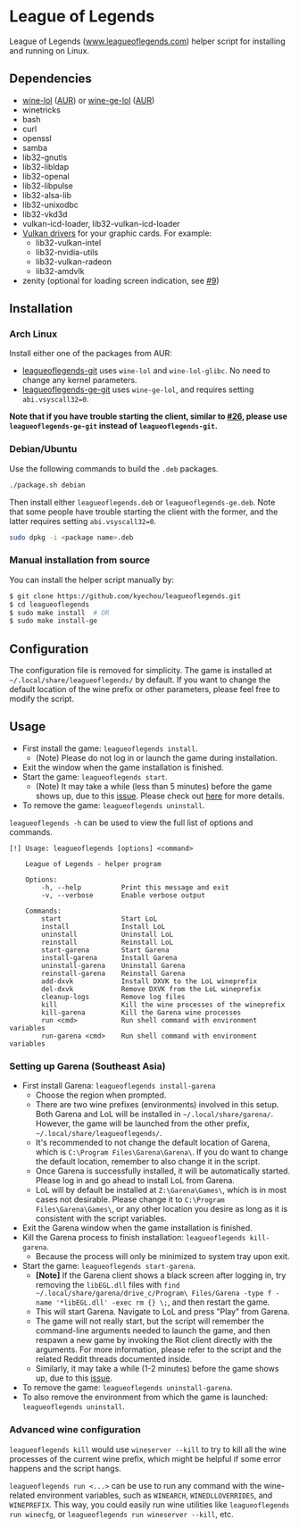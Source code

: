 # League of Legends

League of Legends (www.leagueoflegends.com) helper script for installing and
running on Linux.


## Dependencies

- [wine-lol](https://github.com/M-Reimer/wine-lol)
    ([AUR](https://aur.archlinux.org/packages/wine-lol))
    or [wine-ge-lol](https://github.com/GloriousEggroll/wine-ge-custom)
    ([AUR](https://aur.archlinux.org/packages/wine-ge-lol))
- winetricks
- bash
- curl
- openssl
- samba
- lib32-gnutls
- lib32-libldap
- lib32-openal
- lib32-libpulse
- lib32-alsa-lib
- lib32-unixodbc
- lib32-vkd3d
- vulkan-icd-loader, lib32-vulkan-icd-loader
- [Vulkan drivers](https://wiki.archlinux.org/index.php/Vulkan) for your graphic
  cards. For example:
    - lib32-vulkan-intel
    - lib32-nvidia-utils
    - lib32-vulkan-radeon
    - lib32-amdvlk
- zenity (optional for loading screen indication, see [#9](https://github.com/kyechou/leagueoflegends/pull/9))


## Installation

### Arch Linux

Install either one of the packages from AUR:
- [leagueoflegends-git](https://aur.archlinux.org/packages/leagueoflegends-git)
    uses `wine-lol` and `wine-lol-glibc`. No need to change any kernel
    parameters.
- [leagueoflegends-ge-git](https://aur.archlinux.org/packages/leagueoflegends-ge-git)
    uses `wine-ge-lol`, and requires setting `abi.vsyscall32=0`.

**Note that if you have trouble starting the client, similar to
[#26](https://github.com/kyechou/leagueoflegends/issues/26), please use
`leagueoflegends-ge-git` instead of `leagueoflegends-git`.**

### Debian/Ubuntu

Use the following commands to build the `.deb` packages.

```sh
./package.sh debian
```

Then install either `leagueoflegends.deb` or `leagueoflegends-ge.deb`. Note
that some people have trouble starting the client with the former, and the
latter requires setting `abi.vsyscall32=0`.

```sh
sudo dpkg -i <package name>.deb
```

### Manual installation from source

You can install the helper script manually by:

```sh
$ git clone https://github.com/kyechou/leagueoflegends.git
$ cd leagueoflegends
$ sudo make install  # OR
$ sudo make install-ge
```


## Configuration

The configuration file is removed for simplicity. The game is installed at
`~/.local/share/leagueoflegends/` by default. If you want to change the default
location of the wine prefix or other parameters, please feel free to modify the
script.


## Usage

* First install the game: `leagueoflegends install`.
    * (Note) Please do not log in or launch the game during installation.
* Exit the window when the game installation is finished.
* Start the game: `leagueoflegends start`.
    * (Note) It may take a while (less than 5 minutes) before the game shows
      up, due to this
      [issue](https://www.reddit.com/r/leagueoflinux/comments/j07yrg/starting_the_client_script/).
      Please check out [here](https://bugs.winehq.org/show_bug.cgi?id=49412#c23)
      for more details.
* To remove the game: `leagueoflegends uninstall`.

`leagueoflegends -h` can be used to view the full list of options and commands.

```
[!] Usage: leagueoflegends [options] <command>

    League of Legends - helper program

    Options:
        -h, --help          Print this message and exit
        -v, --verbose       Enable verbose output

    Commands:
        start               Start LoL
        install             Install LoL
        uninstall           Uninstall LoL
        reinstall           Reinstall LoL
        start-garena        Start Garena
        install-garena      Install Garena
        uninstall-garena    Uninstall Garena
        reinstall-garena    Reinstall Garena
        add-dxvk            Install DXVK to the LoL wineprefix
        del-dxvk            Remove DXVK from the LoL wineprefix
        cleanup-logs        Remove log files
        kill                Kill the wine processes of the wineprefix
        kill-garena         Kill the Garena wine processes
        run <cmd>           Run shell command with environment variables
        run-garena <cmd>    Run shell command with environment variables
```

### Setting up Garena (Southeast Asia)

* First install Garena: `leagueoflegends install-garena`
    * Choose the region when prompted.
    * There are two wine prefixes (environments) involved in this setup. Both
      Garena and LoL will be installed in `~/.local/share/garena/`. However,
      the game will be launched from the other prefix,
      `~/.local/share/leagueoflegends/`.
    * It's recommended to not change the default location of Garena, which is
      `C:\Program Files\Garena\Garena\`. If you do want to change the default
      location, remember to also change it in the script.
    * Once Garena is successfully installed, it will be automatically started.
      Please log in and go ahead to install LoL from Garena.
    * LoL will by default be installed at `Z:\Garena\Games\`, which is in most
      cases not desirable. Please change it to `C:\Program Files\Garena\Games\`,
      or any other location you desire as long as it is consistent with the
      script variables.
* Exit the Garena window when the game installation is finished.
* Kill the Garena process to finish installation: `leagueoflegends kill-garena`.
    * Because the process will only be minimized to system tray upon exit.
* Start the game: `leagueoflegends start-garena`.
    * **[Note]** If the Garena client shows a black screen after logging in,
      try removing the `libEGL.dll` files with `find
      ~/.local/share/garena/drive_c/Program\ Files/Garena -type f -name
      '*libEGL.dll' -exec rm {} \;`, and then restart the game.
    * This will start Garena. Navigate to LoL and press "Play" from Garena.
    * The game will not really start, but the script will remember the
      command-line arguments needed to launch the game, and then respawn a new
      game by invoking the Riot client directly with the arguments.
      For more information, please refer to the script and the related Reddit
      threads documented inside.
    * Similarly, it may take a while (1-2 minutes) before the game shows up,
      due to this [issue](https://www.reddit.com/r/leagueoflinux/comments/j07yrg/starting_the_client_script/).
* To remove the game: `leagueoflegends uninstall-garena`.
* To also remove the environment from which the game is launched:
  `leagueoflegends uninstall`.

### Advanced wine configuration

`leagueoflegends kill` would use `wineserver --kill` to try to kill all the wine
processes of the current wine prefix, which might be helpful if some error
happens and the script hangs.

`leagueoflegends run <...>` can be use to run any command with the wine-related
environment variables, such as `WINEARCH`, `WINEDLLOVERRIDES`, and `WINEPREFIX`.
This way, you could easily run wine utilities like `leagueoflegends run
winecfg`, or `leagueoflegends run wineserver --kill`, etc.
